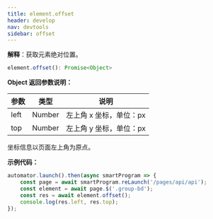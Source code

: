 ```yaml
---
title: element.offset
header: develop
nav: devtools
sidebar: offset
---
```



**解释**：获取元素绝对位置。

```ts
element.offset(): Promise<Object>
```

**Object 返回参数说明：**

|参数 |类型 |说明|
|---- | ---- |----|
|left| Number  |左上角 x 坐标，单位：px|
|top| Number  |左上角 y 坐标，单位：px|

坐标信息以页面左上角为原点。

**示例代码：**

```js
automator.launch().then(async smartProgram => {
    const page = await smartProgram.reLaunch('/pages/api/api');
    const element = await page.$('.group-bd');
    const res = await element.offset();
    console.log(res.left, res.top);
});
```


